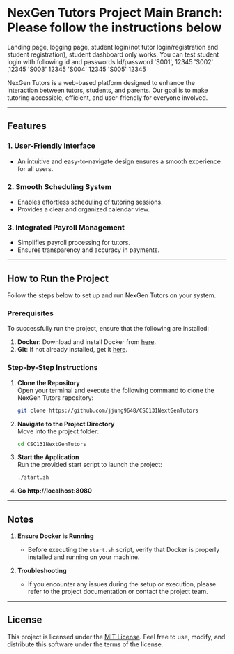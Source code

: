 
# NexGen Tutors Project Main Branch: Please follow the instructions below
Landing page, logging page, student login(not tutor login/registration and student registration), student dashboard only works.
You can test student login with following id and passwords
Id/password
'S001', 12345
'S002' ,12345
'S003' 12345
'S004' 12345
'S005' 12345

NexGen Tutors is a web-based platform designed to enhance the interaction between tutors, students, and parents. Our goal is to make tutoring accessible, efficient, and user-friendly for everyone involved.

---

## Features

### 1. **User-Friendly Interface**
   - An intuitive and easy-to-navigate design ensures a smooth experience for all users.

### 2. **Smooth Scheduling System**
   - Enables effortless scheduling of tutoring sessions.
   - Provides a clear and organized calendar view.

### 3. **Integrated Payroll Management**
   - Simplifies payroll processing for tutors.
   - Ensures transparency and accuracy in payments.

---

## How to Run the Project

Follow the steps below to set up and run NexGen Tutors on your system.

### Prerequisites
To successfully run the project, ensure that the following are installed:
1. **Docker**: Download and install Docker from [here](https://www.docker.com/).
2. **Git**: If not already installed, get it [here](https://git-scm.com/).

### Step-by-Step Instructions

1. **Clone the Repository**  
   Open your terminal and execute the following command to clone the NexGen Tutors repository:
   ```bash
   git clone https://github.com/jjung9648/CSC131NextGenTutors
   ```

2. **Navigate to the Project Directory**  
   Move into the project folder:
   ```bash
   cd CSC131NextGenTutors
   ```

3. **Start the Application**  
   Run the provided start script to launch the project:
   ```bash
   ./start.sh
   ```
4. **Go http://localhost:8080**
---

## Notes

1. **Ensure Docker is Running**  
   - Before executing the `start.sh` script, verify that Docker is properly installed and running on your machine.

2. **Troubleshooting**  
   - If you encounter any issues during the setup or execution, please refer to the project documentation or contact the project team.

---

## License

This project is licensed under the [MIT License](https://opensource.org/licenses/MIT). Feel free to use, modify, and distribute this software under the terms of the license.

